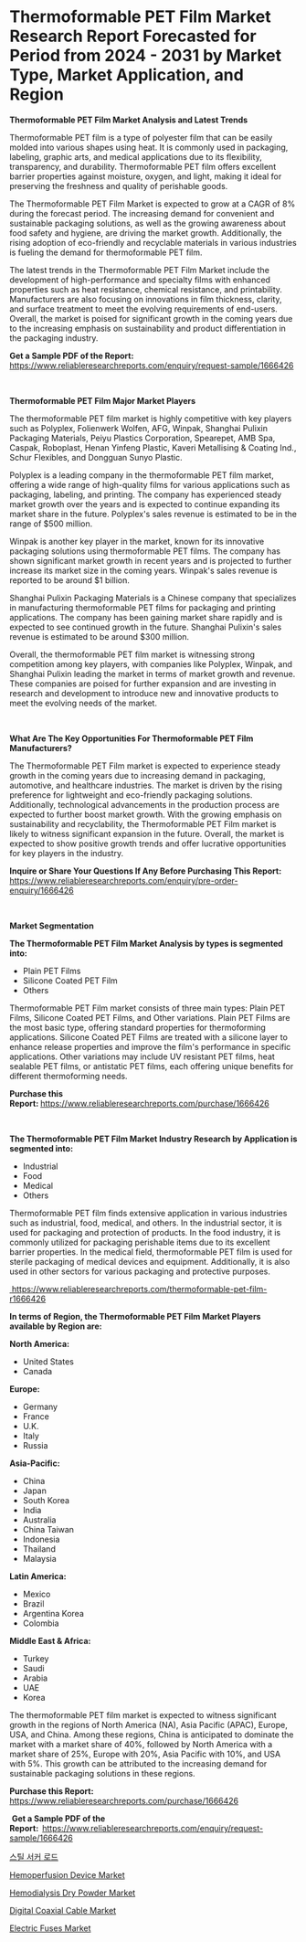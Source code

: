 <p><h1>Thermoformable PET Film Market Research Report Forecasted for Period from 2024 -  2031 by Market Type, Market Application, and Region</h1></p><p><strong>Thermoformable PET Film Market Analysis and Latest Trends</strong></p>
<p><p>Thermoformable PET film is a type of polyester film that can be easily molded into various shapes using heat. It is commonly used in packaging, labeling, graphic arts, and medical applications due to its flexibility, transparency, and durability. Thermoformable PET film offers excellent barrier properties against moisture, oxygen, and light, making it ideal for preserving the freshness and quality of perishable goods.</p><p>The Thermoformable PET Film Market is expected to grow at a CAGR of 8% during the forecast period. The increasing demand for convenient and sustainable packaging solutions, as well as the growing awareness about food safety and hygiene, are driving the market growth. Additionally, the rising adoption of eco-friendly and recyclable materials in various industries is fueling the demand for thermoformable PET film.</p><p>The latest trends in the Thermoformable PET Film Market include the development of high-performance and specialty films with enhanced properties such as heat resistance, chemical resistance, and printability. Manufacturers are also focusing on innovations in film thickness, clarity, and surface treatment to meet the evolving requirements of end-users. Overall, the market is poised for significant growth in the coming years due to the increasing emphasis on sustainability and product differentiation in the packaging industry.</p></p>
<p><strong>Get a Sample PDF of the Report:&nbsp;</strong> <a href="https://www.reliableresearchreports.com/enquiry/request-sample/1666426">https://www.reliableresearchreports.com/enquiry/request-sample/1666426</a></p>
<p>&nbsp;</p>
<p><strong>Thermoformable PET Film Major Market Players</strong></p>
<p><p>The thermoformable PET film market is highly competitive with key players such as Polyplex, Folienwerk Wolfen, AFG, Winpak, Shanghai Pulixin Packaging Materials, Peiyu Plastics Corporation, Spearepet, AMB Spa, Caspak, Roboplast, Henan Yinfeng Plastic, Kaveri Metallising & Coating Ind., Schur Flexibles, and Dongguan Sunyo Plastic.</p><p>Polyplex is a leading company in the thermoformable PET film market, offering a wide range of high-quality films for various applications such as packaging, labeling, and printing. The company has experienced steady market growth over the years and is expected to continue expanding its market share in the future. Polyplex's sales revenue is estimated to be in the range of $500 million.</p><p>Winpak is another key player in the market, known for its innovative packaging solutions using thermoformable PET films. The company has shown significant market growth in recent years and is projected to further increase its market size in the coming years. Winpak's sales revenue is reported to be around $1 billion.</p><p>Shanghai Pulixin Packaging Materials is a Chinese company that specializes in manufacturing thermoformable PET films for packaging and printing applications. The company has been gaining market share rapidly and is expected to see continued growth in the future. Shanghai Pulixin's sales revenue is estimated to be around $300 million.</p><p>Overall, the thermoformable PET film market is witnessing strong competition among key players, with companies like Polyplex, Winpak, and Shanghai Pulixin leading the market in terms of market growth and revenue. These companies are poised for further expansion and are investing in research and development to introduce new and innovative products to meet the evolving needs of the market.</p></p>
<p>&nbsp;</p>
<p><strong>What Are The Key Opportunities For Thermoformable PET Film Manufacturers?</strong></p>
<p><p>The Thermoformable PET Film market is expected to experience steady growth in the coming years due to increasing demand in packaging, automotive, and healthcare industries. The market is driven by the rising preference for lightweight and eco-friendly packaging solutions. Additionally, technological advancements in the production process are expected to further boost market growth. With the growing emphasis on sustainability and recyclability, the Thermoformable PET Film market is likely to witness significant expansion in the future. Overall, the market is expected to show positive growth trends and offer lucrative opportunities for key players in the industry.</p></p>
<p><strong>Inquire or Share Your Questions If Any Before Purchasing This Report:</strong> <a href="https://www.reliableresearchreports.com/enquiry/pre-order-enquiry/1666426">https://www.reliableresearchreports.com/enquiry/pre-order-enquiry/1666426</a></p>
<p>&nbsp;</p>
<p><strong>Market Segmentation</strong></p>
<p><strong>The Thermoformable PET Film Market Analysis by types is segmented into:</strong></p>
<p><ul><li>Plain PET Films</li><li>Silicone Coated PET Film</li><li>Others</li></ul></p>
<p><p>Thermoformable PET Film market consists of three main types: Plain PET Films, Silicone Coated PET Films, and Other variations. Plain PET Films are the most basic type, offering standard properties for thermoforming applications. Silicone Coated PET Films are treated with a silicone layer to enhance release properties and improve the film's performance in specific applications. Other variations may include UV resistant PET films, heat sealable PET films, or antistatic PET films, each offering unique benefits for different thermoforming needs.</p></p>
<p><strong>Purchase this Report:&nbsp;</strong><a href="https://www.reliableresearchreports.com/purchase/1666426">https://www.reliableresearchreports.com/purchase/1666426</a></p>
<p>&nbsp;</p>
<p><strong>The Thermoformable PET Film Market Industry Research by Application is segmented into:</strong></p>
<p><ul><li>Industrial</li><li>Food</li><li>Medical</li><li>Others</li></ul></p>
<p><p>Thermoformable PET film finds extensive application in various industries such as industrial, food, medical, and others. In the industrial sector, it is used for packaging and protection of products. In the food industry, it is commonly utilized for packaging perishable items due to its excellent barrier properties. In the medical field, thermoformable PET film is used for sterile packaging of medical devices and equipment. Additionally, it is also used in other sectors for various packaging and protective purposes.</p></p>
<p><a href="https://www.reliableresearchreports.com/thermoformable-pet-film-r1666426">&nbsp;https://www.reliableresearchreports.com/thermoformable-pet-film-r1666426</a></p>
<p><strong>In terms of Region, the Thermoformable PET Film Market Players available by Region are:</strong></p>
<p>
    <p> <strong> North America: </strong>
        <ul>
            <li>United States</li>
            <li>Canada</li>
        </ul>
        </p> 
    <p> <strong> Europe: </strong>
        <ul>
            <li>Germany</li>
            <li>France</li>
            <li>U.K.</li>
            <li>Italy</li>
            <li>Russia</li>
        </ul>
        </p> 
    <p> <strong> Asia-Pacific: </strong>
        <ul>
            <li>China</li>
            <li>Japan</li>
            <li>South Korea</li>
            <li>India</li>
            <li>Australia</li>
            <li>China Taiwan</li>
            <li>Indonesia</li>
            <li>Thailand</li>
            <li>Malaysia</li>
        </ul>
        </p> 
    <p> <strong> Latin America: </strong>
        <ul>
            <li>Mexico</li>
            <li>Brazil</li>
            <li>Argentina Korea</li>
            <li>Colombia</li>
        </ul>
        </p> 
    <p> <strong> Middle East & Africa: </strong>
        <ul>
            <li>Turkey</li>
            <li>Saudi</li>
            <li>Arabia</li>
            <li>UAE</li>
            <li>Korea</li>
        </ul>
    </p>
    </p>
<p><p>The thermoformable PET film market is expected to witness significant growth in the regions of North America (NA), Asia Pacific (APAC), Europe, USA, and China. Among these regions, China is anticipated to dominate the market with a market share of 40%, followed by North America with a market share of 25%, Europe with 20%, Asia Pacific with 10%, and USA with 5%. This growth can be attributed to the increasing demand for sustainable packaging solutions in these regions.</p></p>
<p><strong>Purchase this Report: </strong><a href="https://www.reliableresearchreports.com/purchase/1666426">https://www.reliableresearchreports.com/purchase/1666426</a></p>
<p>&nbsp;<strong>Get a Sample PDF of the Report:&nbsp;&nbsp;</strong><a href="https://www.reliableresearchreports.com/enquiry/request-sample/1666426">https://www.reliableresearchreports.com/enquiry/request-sample/1666426</a></p>
<p><strong></strong></p>
<p><p><a href="https://medium.com/@puputzim_20688/%EC%B2%A0%EC%A0%9C-%EC%84%9C%EC%BB%A4-%EB%A1%9C%EB%93%9C-%EC%8B%9C%EC%9E%A5-%EC%A0%90%EC%9C%A0%EC%9C%A8-%EB%B0%8F-%EC%83%88%EB%A1%9C%EC%9A%B4-%ED%8A%B8%EB%A0%8C%EB%93%9C-%EB%B6%84%EC%84%9D-%EC%A2%85%EB%A5%98-%EC%9D%91%EC%9A%A9-%EC%B5%9C%EC%A2%85-%EC%82%AC%EC%9A%A9-%EB%B0%8F-2024%EB%85%84%EB%B6%80%ED%84%B0-2031%EB%85%84%EA%B9%8C%EC%A7%80%EC%9D%98-%EC%98%88%EC%B8%A1%EC%9D%84-%ED%86%B5%ED%95%B4-764643f8ddaa">스틸 서커 로드</a></p><p><a href="https://github.com/twilaDurgan2023/Market-Research-Report-List-1/blob/main/hemoperfusion-device-market.md">Hemoperfusion Device Market</a></p><p><a href="https://github.com/philipWolf32/Market-Research-Report-List-1/blob/main/hemodialysis-dry-powder-market.md">Hemodialysis Dry Powder Market</a></p><p><a href="https://medium.com/@susanwest38/digital-coaxial-cable-market-share-market-analysis-growth-trends-forecasts-for-period-from-1bd04d0ebf8b">Digital Coaxial Cable Market</a></p><p><a href="https://medium.com/@patriciahanson2013/global-electric-fuses-market-opportunities-and-forecast-for-period-from-2024-to-2031-f0ab9e132186">Electric Fuses Market</a></p></p>